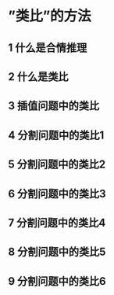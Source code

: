 # ”类比”的方法
>
## 1 什么是合情推理
>
## 2 什么是类比
>
## 3 插值问题中的类比
>
## 4 分割问题中的类比1
>
## 5 分割问题中的类比2
>
## 6 分割问题中的类比3
>
## 7 分割问题中的类比4
>
## 8 分割问题中的类比5
>
## 9 分割问题中的类比6
>

